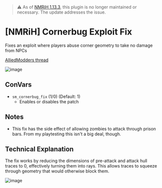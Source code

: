 > ⚠️ As of [NMRiH 1.13.3](https://steamcommunity.com/app/224260/eventcomments/3805031898642935458), this plugin is no longer maintained or necessary. The update addresses the issue.

# [NMRiH] Cornerbug Exploit Fix

Fixes an exploit where players abuse corner geometry to take no damage from NPCs

[AlliedModders thread](https://forums.alliedmods.net/showthread.php?p=2747413)


![image](https://user-images.githubusercontent.com/11559683/131224829-912643e3-c0aa-4aa3-9e2f-201135e675a9.png)


## ConVars
- `sm_cornerbug_fix` (1/0) (Default: 1)
  - Enables or disables the patch

## Notes
- This fix has the side effect of allowing zombies to attack through prison bars. From my playtesting this isn't a big deal, though.

## Technical Explanation

The fix works by reducing the dimensions of pre-attack and attack hull traces to 0, effectively turning them into rays.
This allows traces to squeeze through geometry that would otherwise block them.

![image](https://user-images.githubusercontent.com/11559683/131224708-7199d5b9-9e79-4a08-8da4-dbde381cc1c3.png)

